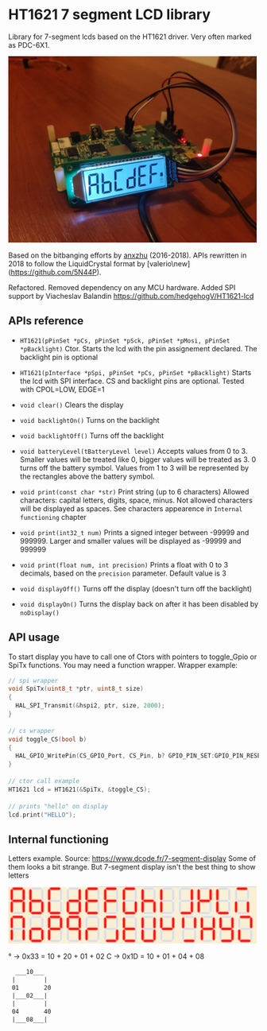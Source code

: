 # HT1621 7 segment LCD library
Library for 7-segment lcds based on the HT1621 driver. Very often marked as PDC-6X1.

<img src="extras/photo1.jpg" alt="photo" width="500">

Based on the bitbanging efforts by [anxzhu](https://github.com/anxzhu) (2016-2018).
APIs rewritten in 2018 to follow the LiquidCrystal format by [valerio\new]
(https://github.com/5N44P).

Refactored. Removed dependency on any MCU hardware. Added SPI support
by Viacheslav Balandin
https://github.com/hedgehogV/HT1621-lcd


## APIs reference

* `HT1621(pPinSet *pCs, pPinSet *pSck, pPinSet *pMosi, pPinSet *pBacklight)`
Ctor. Starts the lcd with the pin assignement declared. The backlight pin is optional

* `HT1621(pInterface *pSpi, pPinSet *pCs, pPinSet *pBacklight)`
Starts the lcd with SPI interface. CS and backlight pins are optional. Tested with CPOL=LOW, EDGE=1

* `void clear()`
Clears the display

* `void backlightOn()`
Turns on the backlight

* `void backlightOff()`
Turns off the backlight

* `void batteryLevel(tBatteryLevel level)`
Accepts values from 0 to 3. Smaller values will be treated like 0, bigger values will be treated as 3. 0 turns off the battery symbol. Values from 1 to 3 will be represented by the rectangles above the battery symbol.

* `void print(const char *str)`
Print string (up to 6 characters)
Allowed characters: capital letters, digits, space, minus. Not allowed characters will be displayed as spaces.
See characters appearence in `Internal functioning` chapter

* `void print(int32_t num)`
Prints a signed integer between -99999 and 999999. Larger and smaller values will be displayed as -99999 and 999999

* `void print(float num, int precision)`
Prints a float with 0 to 3 decimals, based on the `precision` parameter. Default value is 3

* `void displayOff()`
Turns off the display (doesn't turn off the backlight)

* `void displayOn()`
Turns the display back on after it has been disabled by `noDisplay()`

## API usage

To start display you have to call one of Ctors with pointers to toggle_Gpio or SpiTx functions.
You may need a function wrapper. Wrapper example:

```cpp
// spi wrapper
void SpiTx(uint8_t *ptr, uint8_t size)
{
  HAL_SPI_Transmit(&hspi2, ptr, size, 2000);
}

// cs wrapper
void toggle_CS(bool b)
{
  HAL_GPIO_WritePin(CS_GPIO_Port, CS_Pin, b? GPIO_PIN_SET:GPIO_PIN_RESET);
}

// ctor call example
HT1621 lcd = HT1621(&SpiTx, &toggle_CS);

// prints "hello" on display
lcd.print("HELLO");
```


## Internal functioning

Letters example. Source: https://www.dcode.fr/7-segment-display
Some of them looks a bit strange. But 7-segment display isn't
the best thing to show letters

<img src="extras/letters.png" alt="photo" width="500">

° -> 0x33 = 10 + 20 + 01 + 02
C -> 0x1D = 10 + 01 + 04 + 08

```
  ___10___
 |        |
 01       20
 |___02___|
 |        |
 04       40
 |___08___|

```

